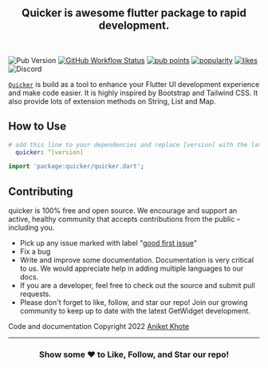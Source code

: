 <div align="center" >
  
  ## Quicker is awesome flutter package to rapid development.
  
</div>

<br />

![Pub Version](https://img.shields.io/pub/v/quicker?color=blue&style=the-badge)
[![GitHub Workflow Status](https://img.shields.io/github/workflow/status/Aniketkhote/Quicker/CI?style=the-badge)](https://github.com/Aniketkhote/Quicker)
[![pub points](https://badges.bar/quicker/pub%20points)](https://pub.dev/packages/quicker/score)
[![popularity](https://badges.bar/quicker/popularity)](https://pub.dev/packages/quicker/score)
[![likes](https://badges.bar/quicker/likes)](https://pub.dev/packages/quicker/score)
![Discord](https://img.shields.io/discord/940916716081397771?logo=Discord&logoColor=white)


[`Quicker`](https://pub.dev/packages/quicker) is build as a tool to enhance your Flutter UI development experience and make code easier. It is highly inspired by Bootstrap and Tailwind CSS. 
It also provide lots of extension methods on String, List and Map.

## How to Use

```yaml
# add this line to your dependencies and replace [version] with the latest version:
  quicker: ^[version]
```

```dart
import 'package:quicker/quicker.dart';
```

<!-- ***

## Basic Dart Example
```dart
 List mapList = [
    {'id': 1, 'name': 'Desk', 'price': 200},
    {'id': 2, 'name': 'Chair', 'price': 100},
    {'id': 3, 'name': 'Bookcase', 'price': 150},
  ];

  //Get only those object whose price is 150 & 200
  print(mapList.whereIn('price', [150,200]));

  [
    {'id': 3, 'name': 'Bookcase', 'price': 150}, 
    {'id': 1, 'name': 'Desk', 'price': 200}
  ]


  //Get only those object whose price is not 150 & 200
  print(mapList.whereNotIn('price', [150,200]));

  [
    {'id': 2, 'name': 'Chair', 'price': 100}
  ]

   //Get only those key/values which is this keys
  print(mapList.only(['name','price']));

  [
    {'name': 'Bookcase', 'price': 150}, 
    {'name': 'Chair', 'price': 100},
    {'name': 'Desk', 'price': 200}
  ]


  //Get all key/values excepted this key
  print(mapList.notOnly(['price']));

  [
    {'id': 1, 'name': 'Desk'},
    {'id': 2, 'name': 'Chair'},
    {'id': 3, 'name': 'Bookcase'}
  ]

```
</br>

---


## Some other methods and Widgets

<details>
<summary>Widgets</summary>

* FxAlert
* FxIconBox
* FxButton
* FxHBox
* FxWBox
* SquareBox

</details>

<details>
<summary>String Methods</summary>

* isAlphabet
* isEmail
* isNumber
* isMobileNumber
* removeWhitespace
* toSlug
* minLength()
* maxLength()
* range()
* mask()
* countBy()
* toTitleCase()
* toSentenceCase()
* toCapitalCase()
* Checks file extensions likes(eg. png,svg,pdf,audio,video and more).

[String API Reference](https://pub.dev/documentation/quicker/latest/quicker/StringExtensions.html).

</details>

<details>
<summary>List Methods</summary>
    
* flatten
* flatMap
* random
* min
* max
* sum
* avg
* median
* mode
* groupBy
* countBy()
* groupByKey()
* pluck()
* sorted()
* sortBy()
* diff()
* chunk()
* only()
* notOnly()
* whereIn()
* whereNotIn()
* whereBetween()
* whereNotBetween()
* hasKeyValue()
* hasKey()
* hasValue()

[List API Reference](https://pub.dev/documentation/quicker/latest/quicker/ListExtensions.html).

</details>

<details>
<summary>Map Methods</summary>

* getId
* isEmptyOrNull
* isNotEmptyOrNull
* contains()
* diffKeys()
* diffValues()
* getBool()
* getInt()
* getDouble()
* getString()
* getList()

[Map API Reference](https://pub.dev/documentation/quicker/latest/quicker/MapExtensions.html).

</details>

<br />

**Read the full** [API reference](https://pub.dev/documentation/quicker/latest/).

**Read** [Documentation](https://aniketkhote.github.io/quicker-docs/#/).

*** -->

## Contributing 
quicker is 100% free and open source. We encourage and support an active, healthy community that accepts contributions from the public – including you.

- Pick up any issue marked with label "[good first issue](https://github.com/Aniketkhote/Quicker/issues?q=is%3Aopen+is%3Aissue+label%3A%22good+first+issue%22)"
- Fix a bug
- Write and improve some documentation. Documentation is very critical to us. We would appreciate help in adding multiple languages to our docs.
- If you are a developer, feel free to check out the source and submit pull requests.
- Please don't forget to like, follow, and star our repo! Join our growing community to keep up to date with the latest GetWidget development.

Code and documentation Copyright 2022 [Aniket Khote](https://github.com/Aniketkhote)

---

<div align="center" >

### **Show some ❤️ to Like, Follow, and Star our repo!**

</div>
</br>